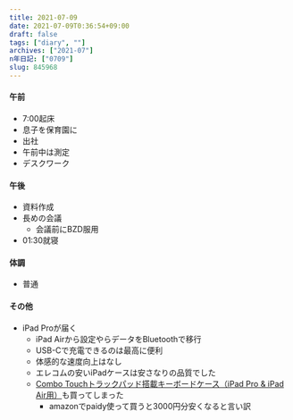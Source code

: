 ```yaml
---
title: 2021-07-09
date: 2021-07-09T0:36:54+09:00
draft: false
tags: ["diary", ""]
archives: ["2021-07"]
n年日記: ["0709"]
slug: 845968
---
```

#### 午前
- 7:00起床
- 息子を保育園に
- 出社
- 午前中は測定
- デスクワーク
#### 午後
- 資料作成
- 長めの会議
  - 会議前にBZD服用
- 01:30就寝
#### 体調
- 普通
#### その他
- iPad Proが届く
  - iPad Airから設定やらデータをBluetoothで移行
  - USB-Cで充電できるのは最高に便利
  - 体感的な速度向上はなし
  - エレコムの安いiPadケースは安さなりの品質でした
  - [Combo Touchトラックパッド搭載キーボードケース（iPad Pro & iPad Air用）](https://www.logicool.co.jp/ja-jp/products/ipad-keyboards/combo-touch-ipad.html)も買ってしまった
    - amazonでpaidy使って買うと3000円分安くなると言い訳